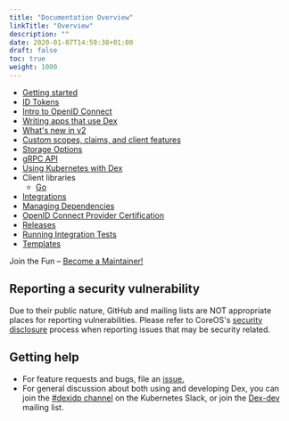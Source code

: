 ```yaml
---
title: "Documentation Overview"
linkTitle: "Overview"
description: ""
date: 2020-01-07T14:59:38+01:00
draft: false
toc: true
weight: 1000
---
```


* [Getting started](/docs/getting-started/)
* [ID Tokens](/docs/id-tokens/)
* [Intro to OpenID Connect](/docs/openid-connect/)
* [Writing apps that use Dex](/docs/using-dex/)
* [What's new in v2](/docs/v2/)
* [Custom scopes, claims, and client features](/docs/custom-scopes-claims-clients/)
* [Storage Options](/docs/storage/)
* [gRPC API](/docs/api/)
* [Using Kubernetes with Dex](/docs/kubernetes/)
* Client libraries
  * [Go](https://github.com/coreos/go-oidc)
* [Integrations](/docs/integrations/)
* [Managing Dependencies](/docs/dev-dependencies/)
* [OpenID Connect Provider Certification](/docs/oidc-certification-setup/)
* [Releases](/docs/development/releases/)
* [Running Integration Tests](/docs/development/integration-tests/)
* [Templates](/docs/templates/)

Join the Fun – [Become a Maintainer!](/docs/contributing/)

## Reporting a security vulnerability

Due to their public nature, GitHub and mailing lists are NOT appropriate places for reporting vulnerabilities. Please refer to CoreOS's [security disclosure](https://coreos.com/security/disclosure/) process when reporting issues that may be security related.

## Getting help

* For feature requests and bugs, file an [issue.](https://github.com/dexidp/dex/issues)
* For general discussion about both using and developing Dex, you can join the [#dexidp channel](slack://channel?team=T09NY5SBT&id=C011URMR41W)
on the Kubernetes Slack, or join the [Dex-dev](https://groups.google.com/forum/#!forum/dex-dev) mailing list.

